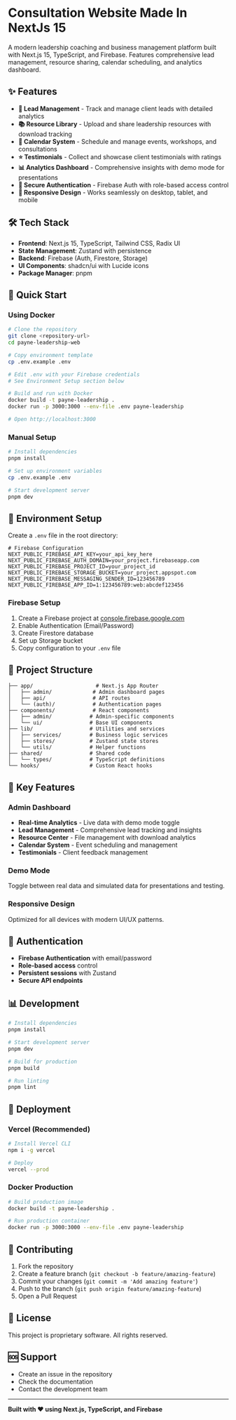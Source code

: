 # Consultation Website Made In NextJs 15

A modern leadership coaching and business management platform built with Next.js 15, TypeScript, and Firebase. Features comprehensive lead management, resource sharing, calendar scheduling, and analytics dashboard.

## ✨ Features

- **🎯 Lead Management** - Track and manage client leads with detailed analytics
- **📚 Resource Library** - Upload and share leadership resources with download tracking
- **📅 Calendar System** - Schedule and manage events, workshops, and consultations
- **⭐ Testimonials** - Collect and showcase client testimonials with ratings
- **📊 Analytics Dashboard** - Comprehensive insights with demo mode for presentations
- **🔐 Secure Authentication** - Firebase Auth with role-based access control
- **📱 Responsive Design** - Works seamlessly on desktop, tablet, and mobile

## 🛠️ Tech Stack

- **Frontend**: Next.js 15, TypeScript, Tailwind CSS, Radix UI
- **State Management**: Zustand with persistence
- **Backend**: Firebase (Auth, Firestore, Storage)
- **UI Components**: shadcn/ui with Lucide icons
- **Package Manager**: pnpm

## 🚀 Quick Start

### Using Docker

```bash
# Clone the repository
git clone <repository-url>
cd payne-leadership-web

# Copy environment template
cp .env.example .env

# Edit .env with your Firebase credentials
# See Environment Setup section below

# Build and run with Docker
docker build -t payne-leadership .
docker run -p 3000:3000 --env-file .env payne-leadership

# Open http://localhost:3000
```

### Manual Setup

```bash
# Install dependencies
pnpm install

# Set up environment variables
cp .env.example .env

# Start development server
pnpm dev
```

## 🔧 Environment Setup

Create a `.env` file in the root directory:

```env
# Firebase Configuration
NEXT_PUBLIC_FIREBASE_API_KEY=your_api_key_here
NEXT_PUBLIC_FIREBASE_AUTH_DOMAIN=your_project.firebaseapp.com
NEXT_PUBLIC_FIREBASE_PROJECT_ID=your_project_id
NEXT_PUBLIC_FIREBASE_STORAGE_BUCKET=your_project.appspot.com
NEXT_PUBLIC_FIREBASE_MESSAGING_SENDER_ID=123456789
NEXT_PUBLIC_FIREBASE_APP_ID=1:123456789:web:abcdef123456
```

### Firebase Setup

1. Create a Firebase project at [console.firebase.google.com](https://console.firebase.google.com)
2. Enable Authentication (Email/Password)
3. Create Firestore database
4. Set up Storage bucket
5. Copy configuration to your `.env` file

## 📁 Project Structure

```
├── app/                    # Next.js App Router
│   ├── admin/             # Admin dashboard pages
│   ├── api/               # API routes
│   └── (auth)/            # Authentication pages
├── components/            # React components
│   ├── admin/            # Admin-specific components
│   └── ui/               # Base UI components
├── lib/                  # Utilities and services
│   ├── services/         # Business logic services
│   ├── stores/           # Zustand state stores
│   └── utils/            # Helper functions
├── shared/               # Shared code
│   └── types/            # TypeScript definitions
└── hooks/                # Custom React hooks
```

## 🎯 Key Features

### Admin Dashboard
- **Real-time Analytics** - Live data with demo mode toggle
- **Lead Management** - Comprehensive lead tracking and insights
- **Resource Center** - File management with download analytics
- **Calendar System** - Event scheduling and management
- **Testimonials** - Client feedback management

### Demo Mode
Toggle between real data and simulated data for presentations and testing.

### Responsive Design
Optimized for all devices with modern UI/UX patterns.

## 🔐 Authentication

- **Firebase Authentication** with email/password
- **Role-based access** control
- **Persistent sessions** with Zustand
- **Secure API endpoints**

## 📊 Development

```bash
# Install dependencies
pnpm install

# Start development server
pnpm dev

# Build for production
pnpm build

# Run linting
pnpm lint
```

## 🚀 Deployment

### Vercel (Recommended)

```bash
# Install Vercel CLI
npm i -g vercel

# Deploy
vercel --prod
```

### Docker Production

```bash
# Build production image
docker build -t payne-leadership .

# Run production container
docker run -p 3000:3000 --env-file .env payne-leadership
```

## 🤝 Contributing

1. Fork the repository
2. Create a feature branch (`git checkout -b feature/amazing-feature`)
3. Commit your changes (`git commit -m 'Add amazing feature'`)
4. Push to the branch (`git push origin feature/amazing-feature`)
5. Open a Pull Request

## 📝 License

This project is proprietary software. All rights reserved.

## 🆘 Support

- Create an issue in the repository
- Check the documentation
- Contact the development team

---

**Built with ❤️ using Next.js, TypeScript, and Firebase** 
